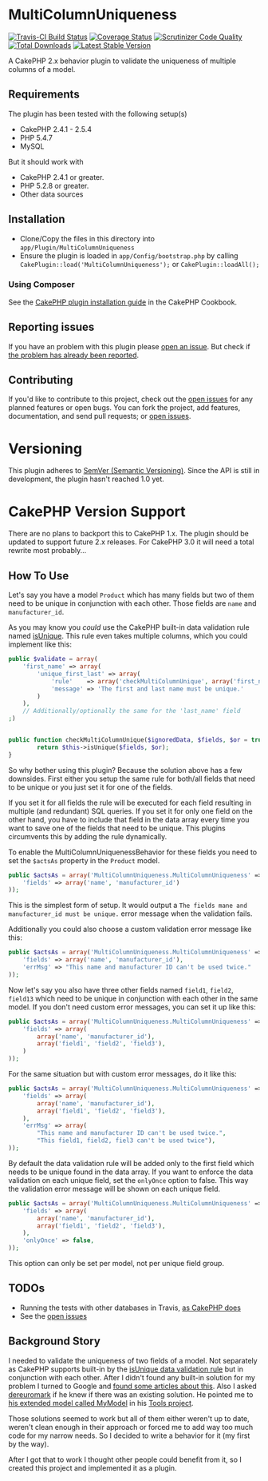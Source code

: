MultiColumnUniqueness
=====================
[![Travis-CI Build Status](https://travis-ci.org/ravage84/cakephp-multi-column-uniqueness.png)](https://travis-ci.org/ravage84/cakephp-multi-column-uniqueness)
[![Coverage Status](https://img.shields.io/coveralls/ravage84/cakephp-multi-column-uniqueness.svg)](https://coveralls.io/r/ravage84/cakephp-multi-column-uniqueness?branch=master)
[![Scrutinizer Code Quality](https://scrutinizer-ci.com/g/ravage84/cakephp-multi-column-uniqueness/badges/quality-score.png?b=master)](https://scrutinizer-ci.com/g/ravage84/cakephp-multi-column-uniqueness/?branch=master)
[![Total Downloads](https://poser.pugx.org/ravage84/cakephp-multi-column-uniqueness/d/total.png)](https://packagist.org/packages/ravage84/cakephp-multi-column-uniqueness)
[![Latest Stable Version](https://poser.pugx.org/ravage84/cakephp-multi-column-uniqueness/v/stable.png)](https://packagist.org/packages/ravage84/cakephp-multi-column-uniqueness)

A CakePHP 2.x behavior plugin to validate the uniqueness of multiple columns of a model.

## Requirements

The plugin has been tested with the following setup(s)

* CakePHP 2.4.1 - 2.5.4
* PHP 5.4.7
* MySQL

But it should work with

* CakePHP 2.4.1 or greater.
* PHP 5.2.8 or greater.
* Other data sources

## Installation

* Clone/Copy the files in this directory into `app/Plugin/MultiColumnUniqueness`
* Ensure the plugin is loaded in `app/Config/bootstrap.php` by calling `CakePlugin::load('MultiColumnUniqueness');` or `CakePlugin::loadAll();`

### Using Composer

See the [CakePHP plugin installation guide](http://book.cakephp.org/2.0/en/plugins/how-to-install-plugins.html#composer) in the CakePHP Cookbook.

## Reporting issues

If you have an problem with this plugin please [open an issue](https://github.com/ravage84/cakephp-multi-column-uniqueness/issues/new).
But check if [the problem has already been reported](https://github.com/ravage84/cakephp-multi-column-uniqueness/issues).

## Contributing

If you'd like to contribute to this project, check out the [open issues](https://github.com/ravage84/cakephp-multi-column-uniqueness/issues) for any planned features or open bugs.
You can fork the project, add features, documentation, and send pull requests; or [open issues](https://github.com/ravage84/cakephp-multi-column-uniqueness/issues/new).

# Versioning

This plugin adheres to [SemVer (Semantic Versioning)](http://semver.org/spec/v2.0.0.html).
Since the API is still in development, the plugin hasn't reached 1.0 yet.

# CakePHP Version Support

There are no plans to backport this to CakePHP 1.x.
The plugin should be updated to support future 2.x releases.
For CakePHP 3.0 it will need a total rewrite most probably...

## How To Use

Let's say you have a model ``Product`` which has many fields
but two of them need to be unique in conjunction with each other.
Those fields are ``name`` and ``manufacturer_id``.

As you may know you *could* use the CakePHP built-in data validation rule named
[isUnique](http://book.cakephp.org/2.0/en/models/data-validation.html#Model::Validation::isUnique).
This rule even takes multiple columns, which you could implement like this:

````php
public $validate = array(
	'first_name' => array(
		'unique_first_last' => array(
			'rule'    => array('checkMultiColumnUnique', array('first_name', 'last_name'), false)
			'message' => 'The first and last name must be unique.'
		)
	),
	// Additionally/optionally the same for the 'last_name' field
;)


public function checkMultiColumnUnique($ignoredData, $fields, $or = true) {
		return $this->isUnique($fields, $or);
}
````

So why bother using this plugin?
Because the solution above has a few downsides.
First either you setup the same rule for both/all fields that need to be unique
or you just set it for one of the fields.

If you set it for all fields the rule will be executed for each field
resulting in multiple (and redundant) SQL queries.
If you set it for only one field on the other hand, you have to include that field
in the data array every time you want to save one of the fields that need to be unique.
This plugins circumvents this by adding the rule dynamically.

To enable the MultiColumnUniquenessBehavior for these fields
you need to set the ``$actsAs`` property in the ``Product`` model.

````php
public $actsAs = array('MultiColumnUniqueness.MultiColumnUniqueness' => array(
	'fields' => array('name', 'manufacturer_id')
));
````

This is the simplest form of setup.
It would output a ``The fields mane and manufacturer_id must be unique.``
error message when the validation fails.

Additionally you could also choose a custom validation error message like this:

````php
public $actsAs = array('MultiColumnUniqueness.MultiColumnUniqueness' => array(
	'fields' => array('name', 'manufacturer_id'),
	'errMsg' => "This name and manufacturer ID can't be used twice."
));
````

Now let's say you also have three other fields named ``field1``, ``field2``, ``field13``
which need to be unique in conjunction with each other in the same model.
If you don't need custom error messages, you can set it up like this:

````php
public $actsAs = array('MultiColumnUniqueness.MultiColumnUniqueness' => array(
	'fields' => array(
		array('name', 'manufacturer_id'),
		array('field1', 'field2', 'field3'),
	)
));
````

For the same situation but with custom error messages, do it like this:

````php
public $actsAs = array('MultiColumnUniqueness.MultiColumnUniqueness' => array(
	'fields' => array(
		array('name', 'manufacturer_id'),
		array('field1', 'field2', 'field3'),
	),
	'errMsg' => array(
		"This name and manufacturer ID can't be used twice.",
		"This field1, field2, fiel3 can't be used twice"),
));
````

By default the data validation rule will be added only to the first field
which needs to be unique found in the data array.
If you want to enforce the data validation on each unique field,
set the ``onlyOnce`` option to false.
This way the validation error message will be shown on each unique field.

````php
public $actsAs = array('MultiColumnUniqueness.MultiColumnUniqueness' => array(
	'fields' => array(
		array('name', 'manufacturer_id'),
		array('field1', 'field2', 'field3'),
	),
	'onlyOnce' => false,
));
````
This option can only be set per model, not per unique field group.

## TODOs

* Running the tests with other databases in Travis, [as CakePHP does](https://github.com/cakephp/cakephp/blob/master/.travis.yml)
* See the [open issues](https://github.com/ravage84/cakephp-multi-column-uniqueness/issues)

## Background Story

I needed to validate the uniqueness of two fields of a model.
Not separately as CakePHP supports built-in by the [isUnique data validation rule](http://book.cakephp.org/2.0/en/models/data-validation.html#Model::Validation::isUnique)
but in conjunction with each other.
After I didn't found any built-in solution for my problem I turned to Google and [found some articles about this](http://stackoverflow.com/questions/2461267/cakephp-isunique-for-2-fields).
Also I asked [dereuromark](https://github.com/dereuromark) if he knew if there was an existing solution.
He pointed me to [his extended model called MyModel](https://github.com/dereuromark/cakephp-tools/blob/0.4/Model/MyModel.php#L903) in his [Tools project](https://github.com/dereuromark/tools/).

Those solutions seemed to work but all of them either weren't up to date, weren't clean enough in their approach or forced me to add way too much code for my narrow needs.
So I decided to write a behavior for it (my first by the way).

After I got that to work I thought other people could benefit from it, so I created this project and implemented it as a plugin.
